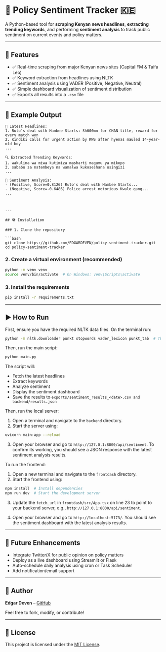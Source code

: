 
# 📰 Policy Sentiment Tracker 🇰🇪

A Python-based tool for **scraping Kenyan news headlines**, **extracting trending keywords**, and performing **sentiment analysis** to track public sentiment on current events and policy matters.

---

## 🚀 Features

- ✅ Real-time scraping from major Kenyan news sites (Capital FM & Taifa Leo)
- ✅ Keyword extraction from headlines using NLTK
- ✅ Sentiment analysis using VADER (Positive, Negative, Neutral)
- ✅ Simple dashboard visualization of sentiment distribution
- ✅ Exports all results into a `.csv` file

---

## 📸 Example Output

```
📰 Latest Headlines:
1. Ruto’s deal with Hambee Starts: Sh600mn for CHAN title, reward for every match won
2. Kindiki calls for urgent action by KWS after hyenas mauled 14-year-old boy
...

🔍 Extracted Trending Keywords:
1. wakulima wa miwa kutimiza masharti magumu ya mikopo
2. sababu za natembeya na wamalwa kukoseshana usingizi
...

🧠 Sentiment Analysis:
- (Positive, Score=0.8126) Ruto’s deal with Hambee Starts...
- (Negative, Score=-0.6486) Police arrest notorious Kwale gang...
...



---

## 🛠️ Installation

### 1. Clone the repository

```bash
git clone https://github.com/EDGARDEVEN/policy-sentiment-tracker.git
cd policy-sentiment-tracker
```

### 2. Create a virtual environment (recommended)

```bash
python -m venv venv
source venv/bin/activate  # On Windows: venv\Scripts\activate
```

### 3. Install the requirements

```bash
pip install -r requirements.txt
```

---

## ▶️ How to Run

First, ensure you have the required NLTK data files. On the terminal run:

```bash
python -m nltk.downloader punkt stopwords vader_lexicon punkt_tab  # This will download the required nltk data
```

Then, run the main script:

```bash
python main.py
```

The script will:
- Fetch the latest headlines
- Extract keywords
- Analyze sentiment
- Display the sentiment dashboard
- Save the results to `exports/sentiment_results_<date>.csv and backend/results.json`

Then, run the local server:
1. Open a terminal and navigate to the `backend` directory.
2. Start the server using:  
```bash
uvicorn main:app --reload
```
3. Open your browser and go to `http://127.0.1:8000/api/sentiment`. To confirm its working, you should see a JSON response with the latest sentiment analysis results.

To run the frontend:
1. Open a new terminal and navigate to the `frontdash` directory.
2. Start the frontend using:
```bash
npm install  # Install dependencies
npm run dev  # Start the development server
```
3. Update the `fetch_url` in `frontdash/src/App.tsx` on line 23 to point to your backend server, e.g., `http://127.0.1:8000/api/sentiment`.

4. Open your browser and go to `http://localhost:5173/`. You should see the sentiment dashboard with the latest analysis results.

---

## 📅 Future Enhancements

- Integrate Twitter/X for public opinion on policy matters
- Deploy as a live dashboard using Streamlit or Flask
- Auto-schedule daily analysis using cron or Task Scheduler
- Add notification/email support

---

## 🧠 Author

**Edgar Deven** – [GitHub](https://github.com/EDGARDEVEN)

Feel free to fork, modify, or contribute!

---

## 📄 License

This project is licensed under the [MIT License](LICENSE).
